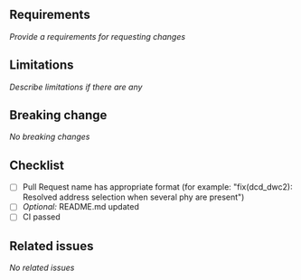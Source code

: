 ## Requirements
_Provide a requirements for requesting changes_

## Limitations
_Describe limitations if there are any_

## Breaking change
_No breaking changes_

## Checklist

- [ ] Pull Request name has appropriate format (for example: "fix(dcd_dwc2): Resolved address selection when several phy are present")
- [ ] _Optional:_ README.md updated
- [ ] CI passed

## Related issues
_No related issues_

